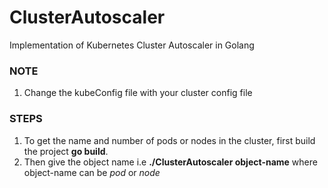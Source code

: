 # ClusterAutoscaler
Implementation of Kubernetes Cluster Autoscaler in Golang
### NOTE
1. Change the kubeConfig file with your cluster config file

### STEPS
1. To get the name and number of pods or nodes in the cluster, first build the project **go build**.
2. Then give the object name i.e **./ClusterAutoscaler object-name** where object-name can be *pod* or *node*
